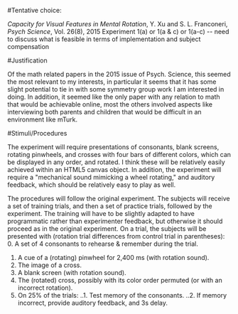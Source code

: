 #Tentative choice: 

*Capacity for Visual Features in Mental Rotation*, Y. Xu and S. L. Franconeri, *Psych Science*, Vol. 26(8), 2015
Experiment 1(a) or 1(a & c) or 1(a-c) -- need to discuss what is feasible in terms of implementation and subject compensation

#Justification

Of the math related papers in the 2015 issue of Psych. Science, this seemed the most relevant to my interests, in particular it seems that it has some slight potential to tie in with some symmetry group work I am interested in doing. In addition, it seemed like the only paper with any relation to math that would be achievable online, most the others involved aspects like interviewing both parents and children that would be difficult in an environment like mTurk.  

#Stimuli/Procedures

The experiment will require presentations of consonants, blank screens, rotating pinwheels, and crosses with four bars of different colors, which can be displayed in any order, and rotated. I think these will be relatively easily achieved within an HTML5 canvas object. In addition, the experiment will require a "mechanical sound mimicking a wheel rotating," and auditory feedback, which should be relatively easy to play as well. 

The procedures will follow the original experiment. The subjects will receive a set of training trials, and then a set of practice trials, followed by the experiment. The training will have to be slightly adapted to have programmatic rather than experimenter feedback, but otherwise it should proceed as in the original experiment. On a trial, the subjects will be presented with (rotation trial differences from control trial in parentheses):
0. A set of 4 consonants to rehearse & remember during the trial.
1. A cue of a (rotating) pinwheel for 2,400 ms (with rotation sound).
2. The image of a cross.
3. A blank screen (with rotation sound).
4. The (rotated) cross, possibly with its color order permuted (or with an incorrect rotation). 
5. On 25% of the trials:
..1. Test memory of the consonants.
..2. If memory incorrect, provide auditory feedback, and 3s delay.

